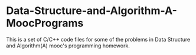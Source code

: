 # Data-Structure-and-Algorithm-A-MoocPrograms
This is a set of C/C++ code files for some of the problems in Data Structure and Algorithm(A) mooc's programming homework.
